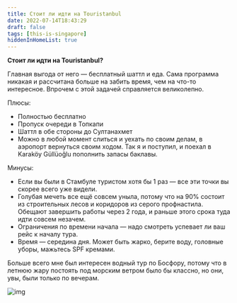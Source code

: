 ```yaml
---
title: Стоит ли идти на Touristanbul
date: 2022-07-14T18:43:29
draft: false
tags: [this-is-singapore]
hiddenInHomeList: true
---
```

**Стоит ли идти на Touristanbul?**

Главная выгода от него — бесплатный шаттл и еда. Сама программа никакая и рассчитана больше на забить время, чем на что-то интересное. Впрочем с этой задачей справляется великолепно.

Плюсы:
- Полностью бесплатно
- Пропуск очереди в Топкапи
- Шаттл в обе стороны до Султанахмет
- Можно в любой момент слиться и уехать по своим делам, в аэропорт вернуться своим ходом. Так я и поступил, и поехал в Karaköy Güllüoğlu пополнить запасы баклавы.

Минусы:
- Если вы были в Стамбуле туристом хотя бы 1 раз — все эти точки вы скорее всего уже видели.
- Голубая мечеть все ещё совсем уныла, потому что на 90% состоит из строительных лесов и коридоров из серого профнастила. Обещают завершить работы через 2 года, и раньше этого срока туда идти совсем незачем.
- Ограничения по времени начала — надо смотреть успевает ли ваш рейс к началу тура.
- Время — середина дня. Может быть жарко, берите воду, головные уборы, мажьтесь SPF кремами.

Больше всего мне был интересен водный тур по Босфору, потому что в летнюю жару постоять под морским ветром было бы классно, но они, увы, были только по вечерам.

![img](/images/this-is-singapore/photos/photo_1@14-07-2022_18-43-14.jpg#center)
